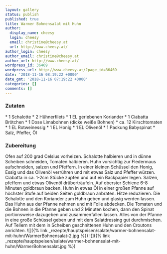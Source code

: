 ```yaml
---
layout: gallery
status: publish
published: true
title: Warmer Bohnensalat mit Huhn
author:
  display_name: cheesy
  login: cheesy
  email: christine@cheesy.at
  url: http://www.cheesy.at/
author_login: cheesy
author_email: christine@cheesy.at
author_url: http://www.cheesy.at/
wordpress_id: 36469
wordpress_url: http://www.cheesy.at/?page_id=36469
date: '2018-11-16 08:19:22 +0000'
date_gmt: '2018-11-16 07:19:22 +0000'
categories: []
comments: []
---
```

### Zutaten
\* 1 Schalotte
\* 2 Hühnerfilets
\* 1 EL geriebenen Koriander
\* 1 Ciabatta Brötchen
\* 1 Dose Limabohnen (dicke weiße Bohnen)
\* ca. 12 Kirschtomaten
\* 1 EL Rotweinessig
\* 1 EL Honig
\* 1 EL Olivenöl
\* 1 Packung Babyspinat
\* Salz, Pfeffer, Öl
### Zubereitung
Ofen auf 200 grad Celsius vorheizen. Schalotte halbieren und in dünne Scheiben schneiden, Tomaten halbieren. Huhn vorsichtig zur Fledermaus aufschneiden, salzen und Pfeffern. In einer kleinen Schüssel den Honig, Essig und das Olivenöl verrühren und mit etwas Salz und Pfeffer würzen.
Ciabatta in ca. 1-2cm Stücke zupfen und auf ein Backpapier legen. Salzen, pfeffern und etwas Olivenöl drüberträufeln. Auf oberster Schiene 6-8 Minuten goldbraun backen.
Huhn in etwas Öl in einer großen Pfanne auf höchster Stufe auf beiden Seiten goldbraun anbraten. Hitze reduzieren. Die Schalotte und den Koriander zum Huhn geben und glasig werden lassen. Das Huhn aus der Pfanne nehmen und mit Folie abdecken. Die Tomaten und die Bohnen in die Pfanne geben und 2 Minuten kochen, dann den Spinat portionsweise dazugeben und zusammenfallen lassen.
Alles von der Pfanne in eine große Schüssel geben und mit dem Salatdressing gut durchmischen. Auf Tellern mit dem in Scheiben geschnittenen Huhn und den Croutons anrichten.
![]({% link _rezepte/hauptspeisen/salate/warmer-bohnensalat-mit-huhn/WarmerBohnensalat-2.jpg %})
![]({% link _rezepte/hauptspeisen/salate/warmer-bohnensalat-mit-huhn/WarmerBohnensalat.jpg %})
